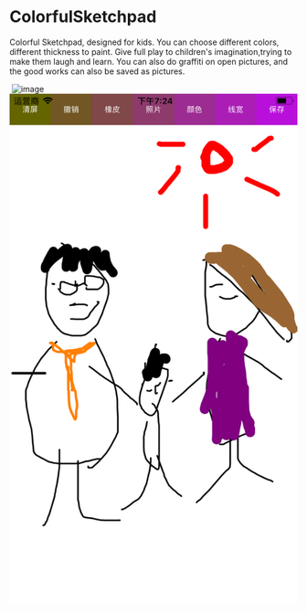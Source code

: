 # ColorfulSketchpad

Colorful Sketchpad, designed for kids.
You can choose different colors, different thickness to paint.
Give full play to children's imagination,trying to make them laugh and learn.
You can also do graffiti on open pictures, and the good works can also be saved as pictures.

 ![image](https://github.com/neozzx/ColorfulSketchpad/raw/master/ColorfulSketchpad/ColorfulSketchpad/1.png)
 ![image](https://github.com/neozzx/ColorfulSketchpad/raw/master/ColorfulSketchpad/ColorfulSketchpad/2.png)
